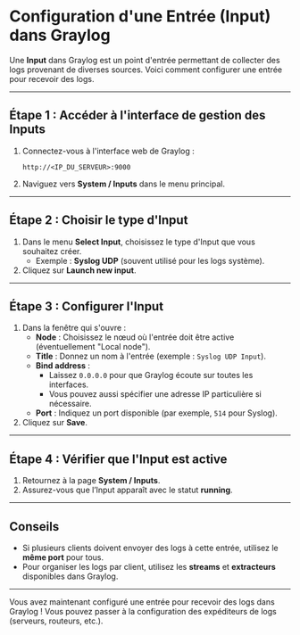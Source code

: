 # Configuration d'une Entrée (Input) dans Graylog

Une **Input** dans Graylog est un point d'entrée permettant de collecter des logs provenant de diverses sources. Voici comment configurer une entrée pour recevoir des logs.

---

## Étape 1 : Accéder à l'interface de gestion des Inputs
1. Connectez-vous à l'interface web de Graylog :
   ```
   http://<IP_DU_SERVEUR>:9000
   ```
2. Naviguez vers **System / Inputs** dans le menu principal.

---

## Étape 2 : Choisir le type d'Input
1. Dans le menu **Select Input**, choisissez le type d'Input que vous souhaitez créer.
   - Exemple : **Syslog UDP** (souvent utilisé pour les logs système).
2. Cliquez sur **Launch new input**.

---

## Étape 3 : Configurer l'Input
1. Dans la fenêtre qui s'ouvre :
   - **Node** : Choisissez le nœud où l'entrée doit être active (éventuellement "Local node").
   - **Title** : Donnez un nom à l'entrée (exemple : `Syslog UDP Input`).
   - **Bind address** :
     - Laissez `0.0.0.0` pour que Graylog écoute sur toutes les interfaces.
     - Vous pouvez aussi spécifier une adresse IP particulière si nécessaire.
   - **Port** : Indiquez un port disponible (par exemple, `514` pour Syslog).
2. Cliquez sur **Save**.

---

## Étape 4 : Vérifier que l'Input est active
1. Retournez à la page **System / Inputs**.
2. Assurez-vous que l’Input apparaît avec le statut **running**.

---

## Conseils
- Si plusieurs clients doivent envoyer des logs à cette entrée, utilisez le **même port** pour tous.
- Pour organiser les logs par client, utilisez les **streams** et **extracteurs** disponibles dans Graylog.

---

Vous avez maintenant configuré une entrée pour recevoir des logs dans Graylog ! Vous pouvez passer à la configuration des expéditeurs de logs (serveurs, routeurs, etc.).

